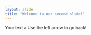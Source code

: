 ```yaml
---
layout: slide
title: "Welcome to our second slide!"
---
```

Your text a
Use the left arrow to go back!

